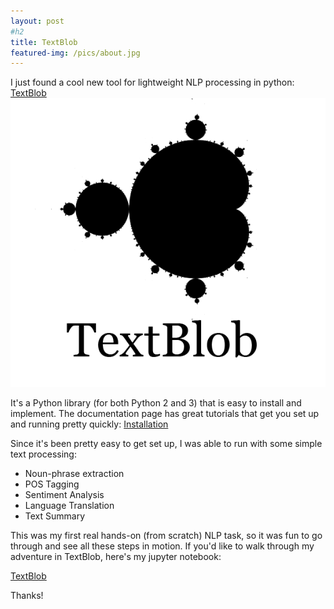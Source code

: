 ```yaml
---
layout: post
#h2
title: TextBlob 
featured-img: /pics/about.jpg
---
```


I just found a cool new tool for lightweight NLP processing in python: 
[TextBlob](https://textblob.readthedocs.io/en/dev/)
![alt_text](/pics/textblob-logo.png)

It's a Python library (for both Python 2 and 3) that is easy to install and implement.  The documentation page has great tutorials that get you set up and running pretty quickly:
[Installation](https://textblob.readthedocs.io/en/dev/install.html)

Since it's been pretty easy to get set up, I was able to run with some simple text processing:

   * Noun-phrase extraction
   * POS Tagging
   * Sentiment Analysis
   * Language Translation
   * Text Summary

This was my first real hands-on (from scratch) NLP task, so it was fun to go through and see all these steps in motion. If you'd like to walk through my adventure in TextBlob, here's my jupyter notebook:

[TextBlob](https://textblob.readthedocs.io/en/dev/)

 
Thanks!
